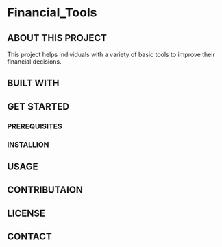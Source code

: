 # Financial_Tools

## ABOUT THIS PROJECT 

This project helps individuals with a variety of basic tools to improve their financial decisions.  <br>


## BUILT WITH 


## GET STARTED 

### PREREQUISITES 


### INSTALLION 


## USAGE 

## CONTRIBUTAION 

## LICENSE 

## CONTACT 
